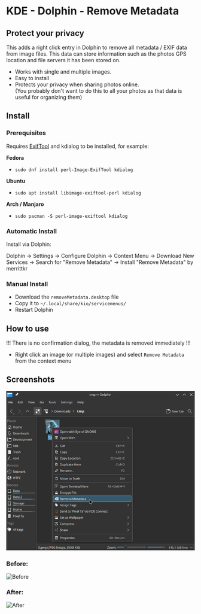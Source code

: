 # KDE - Dolphin - Remove Metadata

## Protect your privacy

This adds a right click entry in Dolphin to remove all metadata / EXIF data from image files. This data can store information such as the photos GPS location and file servers it has been stored on.   
* Works with single and multiple images.  
* Easy to install
* Protects your privacy when sharing photos online.  
(You probably don't want to do this to all your photos as that data is useful for organizing them)


## Install


### Prerequisites

Requires [ExifTool](https://exiftool.org/) and kdialog to be installed, for example:  

**Fedora**
- `sudo dnf install perl-Image-ExifTool kdialog`

**Ubuntu**
- `sudo apt install libimage-exiftool-perl kdialog`  

**Arch / Manjaro**
- `sudo pacman -S perl-image-exiftool kdialog`  

### Automatic Install

Install via Dolphin:

Dolphin -> Settings -> Configure Dolphin -> Context Menu -> Download New
Services -> Search for "Remove Metadata" -> Install "Remove Metadata" by merrittkr

### Manual Install

- Download the `removeMetadata.desktop` file
- Copy it to `~/.local/share/kio/servicemenus/`
- Restart Dolphin


## How to use

!!! There is no confirmation dialog, the metadata is removed immediately !!!

- Right click an image (or multiple images) and select `Remove Metadata` from the context menu


## Screenshots
![Remove Metadata](screenshots/popup.png)  

### Before:
![Before](screenshots/before.png)  

### After:
![After](screenshots/after.png)

